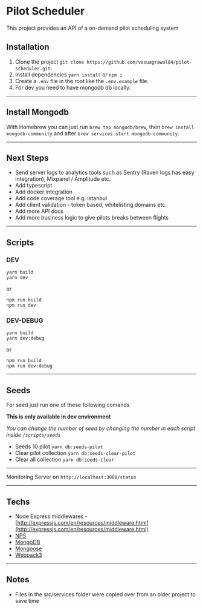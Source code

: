 # Pilot Scheduler

This project provides an API of a on-demand pilot scheduling system

## Installation

1. Clone the project `git clone https://github.com/vasuagrawal84/pilot-scheduler.git`.
2. Install dependencies `yarn install` or `npm i`
3. Create a `.env` file in the root like the `.env.example` file.
4. For dev you need to have mongodb db locally.
---

## Install Mongodb

With Homebrew you can just run `brew tap mongodb/brew`, then `brew install mongodb-community` and after `brew services start mongodb-community`.

---

## Next Steps

- Send server logs to analytics tools such as Sentry (Raven logs has easy integration), Mixpanel / Amplitude etc.
- Add typescript
- Add docker integration
- Add code coverage tool e.g. istanbul
- Add client validation - token based, whitelisting domains etc.
- Add more API docs
- Add more business logic to give pilots breaks between flights

---

## Scripts

### DEV

```
yarn build
yarn dev
```

or

```
npm run build
npm run dev
```

### DEV-DEBUG

```
yarn build
yarn dev:debug
```

or

```
npm run build
npm run dev:debug
```

---

## Seeds

For seed just run one of these following comands

**This is only available in dev environment**

*You can change the number of seed by changing the number in each script inside `/scripts/seeds`*

- Seeds 10 pilot `yarn db:seeds-pilot`
- Clear pilot collection `yarn db:seeds-clear-pilot`
- Clear all collection `yarn db:seeds-clear`

---

Monitoring Server on `http://localhost:3000/status`

---

## Techs

- Node Express middlewares - [http://expressjs.com/en/resources/middleware.html](http://expressjs.com/en/resources/middleware.html)
- [NPS](https://github.com/kentcdodds/nps)
- [MongoDB](https://www.mongodb.com/)
- [Mongoose](http://mongoosejs.com/)
- [Webpack3](https://webpack.js.org/)

---

## Notes
- Files in the src/services folder were copied over from an older project to save time